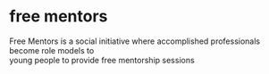# free mentors
Free Mentors is a social initiative where accomplished professionals become role models to  
young people to provide free mentorship sessions